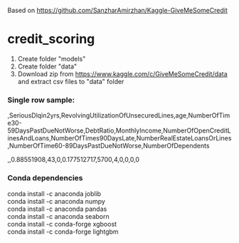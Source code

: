 Based on https://github.com/SanzharAmirzhan/Kaggle-GiveMeSomeCredit

# credit_scoring

1) Create folder "models"
2) Create folder "data"
3) Download zip from https://www.kaggle.com/c/GiveMeSomeCredit/data and extract csv files to "data" folder


### Single row sample:

,SeriousDlqin2yrs,RevolvingUtilizationOfUnsecuredLines,age,NumberOfTime30-59DaysPastDueNotWorse,DebtRatio,MonthlyIncome,NumberOfOpenCreditLinesAndLoans,NumberOfTimes90DaysLate,NumberRealEstateLoansOrLines,NumberOfTime60-89DaysPastDueNotWorse,NumberOfDependents

,,0.88551908,43,0,0.177512717,5700,4,0,0,0,0

### Conda dependencies

conda install -c anaconda joblib<br/>
conda install -c anaconda numpy<br/>
conda install -c anaconda pandas<br/>
conda install -c anaconda seaborn<br/>
conda install -c conda-forge xgboost<br/>
conda install -c conda-forge lightgbm<br/>